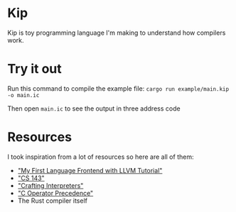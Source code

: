 # Kip 
Kip is toy programming language I'm making to understand how compilers work.

# Try it out

Run this command to compile the example file:
`cargo run example/main.kip -o main.ic`

Then open `main.ic` to see the output in three address code


# Resources
I took inspiration from a lot of resources so here are all of them:
- ["My First Language Frontend with LLVM Tutorial"](https://llvm.org/docs/tutorial/MyFirstLanguageFrontend/index.html)
- ["CS 143"](http://web.stanford.edu/class/archive/cs/cs143/cs143.1128/)
- ["Crafting Interpreters"](http://craftinginterpreters.com/contents.html)
- ["C Operator Precedence"](https://en.cppreference.com/w/c/language/operator_precedence)
- The Rust compiler itself
